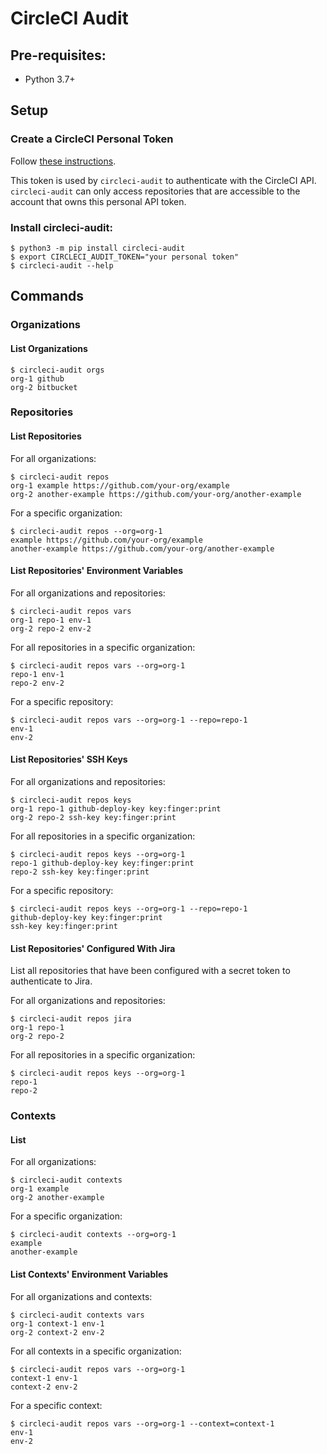 # CircleCI Audit

## Pre-requisites:

* Python 3.7+

## Setup

### Create a CircleCI Personal Token

Follow [these instructions](https://circleci.com/docs/managing-api-tokens/#creating-a-personal-api-token).

This token is used by `circleci-audit` to authenticate with the CircleCI API. `circleci-audit` can only access
repositories that are accessible to the account that owns this personal API token.

### Install circleci-audit:

```shell
$ python3 -m pip install circleci-audit
$ export CIRCLECI_AUDIT_TOKEN="your personal token"
$ circleci-audit --help
```

## Commands

### Organizations

#### List Organizations

```shell
$ circleci-audit orgs
org-1 github
org-2 bitbucket
```

### Repositories

#### List Repositories

For all organizations:

```shell
$ circleci-audit repos
org-1 example https://github.com/your-org/example
org-2 another-example https://github.com/your-org/another-example
```

For a specific organization:

```shell
$ circleci-audit repos --org=org-1
example https://github.com/your-org/example
another-example https://github.com/your-org/another-example
```

#### List Repositories' Environment Variables

For all organizations and repositories:

```shell
$ circleci-audit repos vars
org-1 repo-1 env-1
org-2 repo-2 env-2
```

For all repositories in a specific organization:

```shell
$ circleci-audit repos vars --org=org-1
repo-1 env-1
repo-2 env-2
```

For a specific repository:

```shell
$ circleci-audit repos vars --org=org-1 --repo=repo-1
env-1
env-2
```

#### List Repositories' SSH Keys

For all organizations and repositories:

```shell
$ circleci-audit repos keys
org-1 repo-1 github-deploy-key key:finger:print
org-2 repo-2 ssh-key key:finger:print
```

For all repositories in a specific organization:

```shell
$ circleci-audit repos keys --org=org-1
repo-1 github-deploy-key key:finger:print
repo-2 ssh-key key:finger:print
```

For a specific repository:

```shell
$ circleci-audit repos keys --org=org-1 --repo=repo-1
github-deploy-key key:finger:print
ssh-key key:finger:print
```

#### List Repositories' Configured With Jira

List all repositories that have been configured with a secret token to authenticate to Jira.

For all organizations and repositories:

```shell
$ circleci-audit repos jira
org-1 repo-1
org-2 repo-2
```

For all repositories in a specific organization:

```shell
$ circleci-audit repos keys --org=org-1
repo-1
repo-2
```

### Contexts

#### List

For all organizations:

```shell
$ circleci-audit contexts
org-1 example
org-2 another-example
```

For a specific organization:

```shell
$ circleci-audit contexts --org=org-1
example
another-example
```

#### List Contexts' Environment Variables

For all organizations and contexts:

```shell
$ circleci-audit contexts vars
org-1 context-1 env-1
org-2 context-2 env-2
```

For all contexts in a specific organization:

```shell
$ circleci-audit repos vars --org=org-1
context-1 env-1
context-2 env-2
```

For a specific context:

```shell
$ circleci-audit repos vars --org=org-1 --context=context-1
env-1
env-2
```